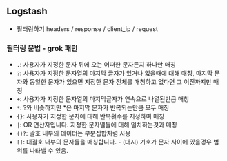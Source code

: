 ## Logstash

- 필터링하기
headers / response / client_ip / request

### 필터링 문법 - grok 패턴
- `.`: 사용자가 지정한 문자 뒤에 오는 어떠한 문자든지 하나만 매칭
- `?`: 사용자가 지정한 문자열의 마지막 글자가 있거나 없을때에 대해 매칭, 마지막 문자와 동일한 문자가 있으면 지정한 문자 전체를 매칭하고 없다면 그 이전까지만 매칭
- `+`: 사용자가 지정한 문자열의 마지막글자가 연속으로 나열된만큼 매칭
- `*`: ?와 비슷하지만 *은 마지막 문자가 반복되는만큼 모두 매칭 
- `{}`: 사용자가 지정한 문자에 대해 반복횟수를 지정하여 매칭
- `|`: OR 연산자입니다. 지정한 문자열들에 대해 일치하는것과 매칭
- `()?`: 괄호 내부의 데이터는 부분집합처럼 사용
- `[]`: 대괄호 내부의 문자들을 매칭합니다. - (대시) 기호가 문자 사이에 있을경우 범위를 나타낼 수 있음.